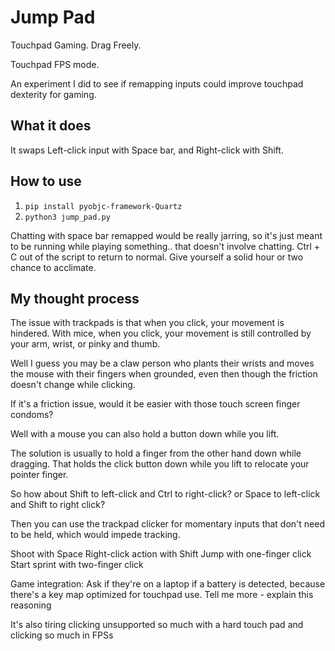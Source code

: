 # Jump Pad
Touchpad Gaming. Drag Freely.

Touchpad FPS mode.

An experiment I did to see if remapping inputs could improve touchpad dexterity for gaming.

## What it does
It swaps Left-click input with Space bar, and Right-click with Shift.

## How to use
1. `pip install pyobjc-framework-Quartz`
1. `python3 jump_pad.py`

Chatting with space bar remapped would be really jarring, so it's just meant to be running while playing something.. that doesn't involve chatting.  Ctrl + C out of the script to return to normal. Give yourself a solid hour or two chance to acclimate.

## My thought process

The issue with trackpads is that when you click, your movement is hindered. With mice, when you click, your movement is still controlled by your arm, wrist, or pinky and thumb.

Well I guess you may be a claw person who plants their wrists and moves the mouse with their fingers when grounded, even then though the friction doesn't change while clicking.

If it's a friction issue, would it be easier with those touch screen finger condoms?

Well with a mouse you can also hold a button down while you lift.

The solution is usually to hold a finger from the other hand down while dragging. That holds the click button down while you lift to relocate your pointer finger.

So how about Shift to left-click and Ctrl to right-click? or Space to left-click and Shift to right click?

Then you can use the trackpad clicker for momentary inputs that don't need to be held, which would impede tracking.

Shoot with Space
Right-click action with Shift
Jump with one-finger click
Start sprint with two-finger click

Game integration: Ask if they're on a laptop if a battery is detected, because there's a key map optimized for touchpad use. Tell me more - explain this reasoning

It's also tiring clicking unsupported so much with a hard touch pad and clicking so much in FPSs

